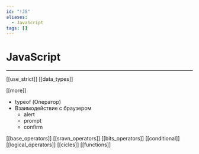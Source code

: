 ```yaml
---
id: "!JS"
aliases:
  - JavaScript
tags: []
---
```


# JavaScript
---

[[use_strict]]
[[data_types]]

[[more]]
- typeof (Оператор)
- Взаимодействие с браузером
    - alert
    - prompt
    - confirm

[[base_operators]]
[[sravn_operators]]
[[bits_operators]]
[[conditional]]
[[logical_operators]]
[[cicles]]
[[functions]]


